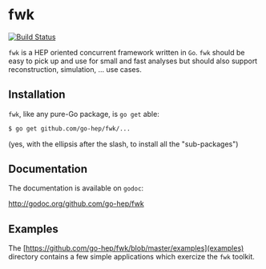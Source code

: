 fwk
===

[![Build Status](https://drone.io/github.com/go-hep/fwk/status.png)](https://drone.io/github.com/go-hep/fwk/latest)

`fwk` is a HEP oriented concurrent framework written in `Go`.
`fwk` should be easy to pick up and use for small and fast analyses but should also support reconstruction, simulation, ... use cases.

## Installation

`fwk`, like any pure-Go package, is `go get` able:

```sh
$ go get github.com/go-hep/fwk/...
```

(yes, with the ellipsis after the slash, to install all the "sub-packages")


## Documentation

The documentation is available on `godoc`:

 http://godoc.org/github.com/go-hep/fwk


## Examples

The [https://github.com/go-hep/fwk/blob/master/examples](examples)
directory contains a few simple applications which exercize the `fwk`
toolkit.

